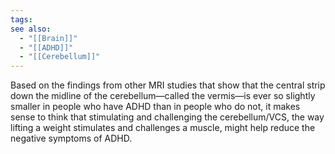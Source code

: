 ```yaml
---
tags: 
see also:
  - "[[Brain]]"
  - "[[ADHD]]"
  - "[[Cerebellum]]"
---
```

Based on the findings from other MRI studies that show that the central strip down the midline of the cerebellum—called the vermis—is ever so slightly smaller in people who have ADHD than in people who do not, it makes sense to think that stimulating and challenging the cerebellum/VCS, the way lifting a weight stimulates and challenges a muscle, might help reduce the negative symptoms of ADHD.